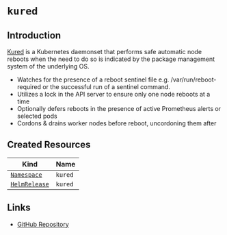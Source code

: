 # `kured`

## Introduction

[Kured](https://github.com/weaveworks/kured) is a Kubernetes daemonset that performs safe automatic node reboots when the need to do so is indicated by the package management system of the underlying OS.

- Watches for the presence of a reboot sentinel file e.g. /var/run/reboot-required or the successful run of a sentinel command.
- Utilizes a lock in the API server to ensure only one node reboots at a time
- Optionally defers reboots in the presence of active Prometheus alerts or selected pods
- Cordons & drains worker nodes before reboot, uncordoning them after

## Created Resources

| Kind                              | Name    |
| --------------------------------- | ------- |
| [`Namespace`][ref-namespace]      | `kured` |
| [`HelmRelease`][ref-helm-release] | `kured` |

[ref-namespace]: https://kubernetes.io/docs/reference/kubernetes-api/cluster-resources/namespace-v1/
[ref-helm-release]: https://fluxcd.io/docs/components/helm/helmreleases/

## Links

- [GitHub Repository](https://github.com/weaveworks/kured)
